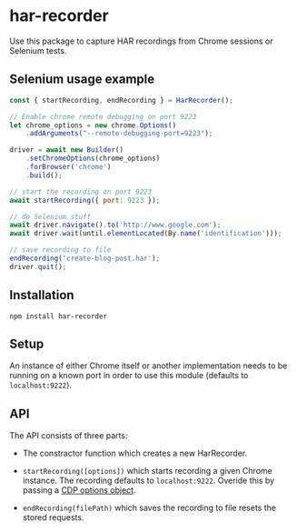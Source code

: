 # har-recorder

Use this package to capture HAR recordings from Chrome sessions or Selenium tests.

## Selenium usage example

```javascript
const { startRecording, endRecording } = HarRecorder();

// Enable chrome remote debugging on port 9223
let chrome_options = new chrome.Options()
    .addArguments("--remote-debugging-port=9223");

driver = await new Builder()
    .setChromeOptions(chrome_options)
    .forBrowser('chrome')
    .build();

// start the recording on port 9223
await startRecording({ port: 9223 });

// do Selenium stuff 
await driver.navigate().to('http://www.google.com');
await driver.wait(until.elementLocated(By.name('identification')));

// save recording to file
endRecording('create-blog-post.har');
driver.quit();    
```

## Installation

    npm install har-recorder

## Setup

An instance of either Chrome itself or another implementation needs to be
running on a known port in order to use this module (defaults to
`localhost:9222`).

## API

The API consists of three parts:

- The constractor function which creates a new HarRecorder.

- `startRecording([options])` which starts recording a given Chrome instance. The recording defaults to
`localhost:9222`. Overide this by passing a [CDP options object](https://github.com/cyrus-and/chrome-remote-interface/blob/master/README.md#cdpoptions-callback).

- `endRecording(filePath)` which saves the recording to file resets the stored requests.  
